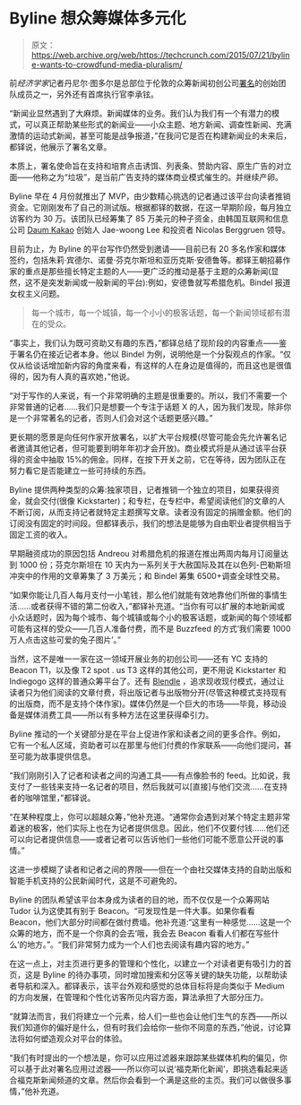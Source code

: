 # Byline 想众筹媒体多元化 

> 原文：<https://web.archive.org/web/https://techcrunch.com/2015/07/21/byline-wants-to-crowdfund-media-pluralism/>

前*经济学家*记者丹尼尔·图多尔是总部位于伦敦的众筹新闻初创公司[署名](https://web.archive.org/web/20221004205654/https://www.byline.com/)的创始团队成员之一，另外还有首席执行官李承铉。

“新闻业显然遇到了大麻烦。新闻媒体的业务。我们认为我们有一个有潜力的模式，可以真正帮助某些形式的新闻业——小众主题、地方新闻、调查性新闻、充满激情的运动式新闻，甚至可能是战争报道，”在我问它是否在构建新闻业的未来后，都铎说，他展示了署名文章。

本质上，署名使命旨在支持和培育点击诱饵、列表条、赞助内容、原生广告的对立面——他称之为“垃圾”，是当前广告支持的媒体商业模式催生的。并继续产卵。

Byline 早在 4 月份就推出了 MVP，由少数精心挑选的记者通过该平台向读者推销资金。它刚刚发布了自己的测试版。根据都铎的数据，在这一早期阶段，每月独立访客约为 30 万。该团队已经筹集了 85 万美元的种子资金，由韩国互联网和信息公司 [Daum Kakao](https://web.archive.org/web/20221004205654/https://beta.techcrunch.com/2015/05/29/what-is-daum-kakao-and-why-did-it-buy-path/) 创始人 Jae-woong Lee 和投资者 Nicolas Berggruen 领导。

目前为止，为 Byline 的平台写作仍然受到邀请——目前已有 20 多名作家和媒体签约，包括朱莉·宾德尔、诺曼·芬克尔斯坦和亚历克斯·安德鲁等。都铎王朝招募作家的重点是那些擅长特定主题的人——更广泛的推动是基于主题的众筹新闻(显然，这不是突发新闻或一般新闻的平台):例如，安德鲁就写希腊危机。Bindel 报道女权主义问题。

> 每一个城市，每一个城镇，每一个小小的极客话题，每一个新闻领域都有潜在的受众。

“事实上，我们认为既可资助又有趣的东西，”都铎总结了现阶段的内容重点——鉴于署名仍在接近记者本身。他以 Bindel 为例，说明他是一个分裂观点的作家。“仅仅从给谈话增加新内容的角度来看，有这样的人在身边是值得的，而且这也是很值得的，因为有人真的喜欢她，”他说。

“对于写作的人来说，有一个非常明确的主题是很重要的。所以，我们不需要一个非常普通的记者……我们只是想要一个专注于话题 X 的人，因为我们发现，除非你是一个非常著名的记者，否则人们会对这个话题更感兴趣。”

更长期的愿景是向任何作家开放署名，以扩大平台规模(尽管可能会先允许署名记者邀请其他记者，但可能要到明年年初才会开放)。商业模式将是从通过该平台获得的资金中抽取 15%的佣金。同样，在按下开关之前，它在等待，因为团队正在努力看它是否能建立一些可持续的东西。

Byline 提供两种类型的众筹:独家项目，记者推销一个独立的项目，如果获得资金，就会交付(很像 Kickstarter)；和专栏，在专栏中，希望阅读他们的文章的人不断订阅，从而支持记者就特定主题撰写文章。读者没有固定的捐赠金额。他们的订阅没有固定的时间段。但都铎表示，我们的想法是能够为自由职业者提供相当于固定工资的收入。

早期融资成功的原因包括 Andreou 对希腊危机的报道在推出两周内每月订阅量达到 1000 份；芬克尔斯坦在 10 天内为一系列关于大赦国际及其在以色列-巴勒斯坦冲突中的作用的文章筹集了 3 万美元；和 Bindel 筹集 6500+调查全球性交易。

“如果你能让几百人每月支付一小笔钱，那么他们就能有效地靠他们所做的事情生活……或者获得不错的第二份收入，”都铎补充道。“当你有可以扩展的本地新闻或小众话题时，因为每个城市、每个城镇或每个小的极客话题，或新闻的每个领域都可能有这样的受众——几百人准备付费，而不是 Buzzfeed 的方式‘我们需要 1000 万人点击这些可爱的兔子图片’。”

当然，这不是唯一一家在这一领域开展业务的初创公司——还有 YC 支持的 Beacon T1，以及像 T2 spot . us T3 这样的其他公司，更不用说 Kickstarter 和 Indiegogo 这样的普通众筹平台了。还有 [Blendle](https://web.archive.org/web/20221004205654/https://beta.techcrunch.com/2015/06/09/blendle-ja/) ，追求现收现付模式，通过让读者只为他们阅读的文章付费，将出版记者与出版物分开(尽管这种模式支持现有的出版商，而不是支持个体作家)。媒体仍然是一个巨大的市场——毕竟，移动设备是媒体消费工具——所以有多种方法在这里获得牵引力。

Byline 推动的一个关键部分是在平台上促进作家和读者之间的更多合作。例如，它有一个私人区域，资助者可以在那里与他们付费的作家联系——向他们提问，甚至可能为故事提供信息。

“我们刚刚引入了记者和读者之间的沟通工具——有点像脸书的 feed。比如说，我支付了一些钱来支持一名记者的项目，然后我就可以[直接]与他们交流……在支持者的咖啡馆里，”都铎说。

“在某种程度上，你可以超越众筹，”他补充道。“通常你会遇到对某个特定主题非常着迷的极客，他们实际上也在为记者提供信息。因此，他们不仅要付钱……他们还可以向记者提供信息——或者记者可以告诉他们一些他们可能不愿意公开说的事情。”

这进一步模糊了读者和记者之间的界限——但在一个由社交媒体支持的自助出版和智能手机支持的公民新闻时代，这是不可避免的。

Byline 的团队希望该平台本身成为读者的目的地，而不仅仅是一个众筹网站 Tudor 认为这使其有别于 Beacon。“可发现性是一件大事。如果你看看 Beacon，他们大部分时间都在做付费墙。他补充道:“这里有一种感觉……这是一个众筹的地方，而不是一个你真的会去‘哦，我会去 Beacon 看看人们都在写些什么’的地方。”。“我们非常努力成为一个人们也去阅读有趣内容的地方。”

在这一点上，对主页进行更多的管理和个性化，以建立一个对读者更有吸引力的首页，这是 Byline 的待办事项，同时增加搜索和分区等关键的缺失功能，以帮助读者导航和深入。都铎表示，该平台外观和感觉的总体目标将是向类似于 Medium 的方向发展，在管理和个性化访客所见内容方面，算法承担了大部分压力。

“就算法而言，我们将建立一个元素，给人们一些也会让他们生气的东西——所以我们知道你的偏好是什么，但有时我们会给你一些你不同意的东西，”他说，讨论算法将如何塑造观众对平台的体验。

“我们有时提出的一个想法是，你可以应用过滤器来跟踪某些媒体机构的偏见，你可以基于此对署名应用过滤器——所以你可以说‘福克斯化新闻’，即挑选看起来适合福克斯新闻频道的文章。然后你会看到一个满是这些的主页。我们可以做很多事情，”他补充道。